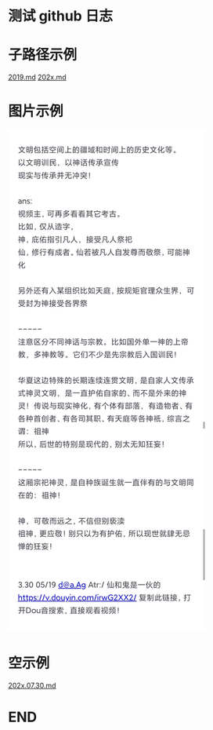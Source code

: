 # 测试 github 日志 

# 子路径示例 
[2019.md](blogs/years/2019/2019.md) 
[202x.md](blogs/years/2024/2024.md) 

# 图片示例 
![图片示例](blogs/incoming/res/2024-08-25-01-00-13-623.jpg) 

# 空示例 
[202x.07.30.md](blogs/years/incoming/202x.07.30.md) 



# END 
















